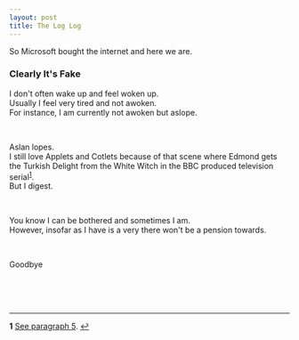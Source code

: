 ```yaml
---
layout: post
title: The Log Log
---
```


So Microsoft bought the internet and here we are.

### Clearly It's Fake

I don't often wake up and feel woken up.  
Usually I feel very tired and not awoken.  
For instance, I am currently not awoken but aslope.

<br>

Aslan lopes.  
I still love Applets and Cotlets because of that scene where Edmond gets the Turkish Delight from the White Witch in the BBC produced television serial<sup id="a1">[1](#f1)</sup>.  
But I digest.

<br>

You know I can be bothered and sometimes I am.  
However, insofar as I have is a very there won't be a pension towards.

<br>

Goodbye

<br>

<br>

<br>

----
<b id="f1">1</b> [See paragraph 5](https://en.wikipedia.org/wiki/The_Chronicles_of_Narnia_(TV_serial)#The_Lion,_the_Witch_and_the_Wardrobe). [↩](#a1)
